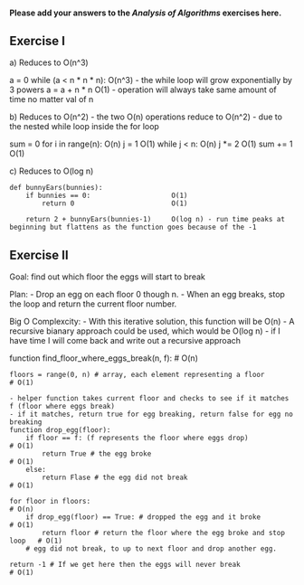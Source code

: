 #### Please add your answers to the ***Analysis of  Algorithms*** exercises here.

## Exercise I

a) Reduces to O(n^3)

a = 0
    while (a < n * n * n):      O(n^3) - the while loop will grow exponentially by 3 powers
      a = a + n * n             O(1)   - operation will always take same amount of time no matter val of n
    
    

b)  Reduces to O(n^2) - the two O(n) operations reduce to O(n^2) - due to the nested while loop inside the for loop

sum = 0
    for i in range(n):          O(n)
      j = 1                     O(1)
      while j < n:              O(n)
        j *= 2                  O(1)
        sum += 1                O(1)

    

c)  Reduces to O(log n)

    def bunnyEars(bunnies):
        if bunnies == 0:                    O(1)
            return 0                        O(1)

        return 2 + bunnyEars(bunnies-1)     O(log n) - run time peaks at beginning but flattens as the function goes because of the -1

    

## Exercise II

Goal: find out which floor the eggs will start to break

Plan: 
    - Drop an egg on each floor 0 though n.
    - When an egg breaks, stop the loop and return the current floor number.

Big O Complexcity:
    - With this iterative solution, this function will be O(n)
    - A recursive bianary approach could be used, which would be O(log n) - if I have time
    I will come back and write out a recursive approach

function find_floor_where_eggs_break(n, f):                                     # O(n)

    floors = range(0, n) # array, each element representing a floor             # O(1)

    - helper function takes current floor and checks to see if it matches f (floor where eggs break)
    - if it matches, return true for egg breaking, return false for egg no breaking
    function drop_egg(floor):
        if floor == f: (f represents the floor where eggs drop)                 # O(1)
            return True # the egg broke                                         # O(1)
        else:
            return Flase # the egg did not break                                # O(1)

    for floor in floors:                                                        # O(n)
        if drop_egg(floor) == True: # dropped the egg and it broke              # O(1)
            return floor # return the floor where the egg broke and stop loop   # O(1)
        # egg did not break, to up to next floor and drop another egg.

    return -1 # If we get here then the eggs will never break                   # O(1)



